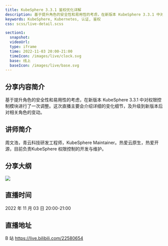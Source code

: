 ```yaml
---
title: KubeSphere 3.3.1 鉴权优化详解
description: 基于提升角色的安全性和易用性的考虑，在新版本 KubeSphere 3.3.1 中对权限控制模块进行了一次调整。
keywords: KubeSphere, Kubernetes, 认证, 鉴权
css: scss/live-detail.scss

section1:
  snapshot: 
  videoUrl: 
  type: iframe
  time: 2022-11-03 20:00-21:00
  timeIcon: /images/live/clock.svg
  base: 线上
  baseIcon: /images/live/base.svg
---
```

## 分享内容简介

基于提升角色的安全性和易用性的考虑，在新版本 KubeSphere 3.3.1 中对权限控制模块进行了一次调整。这次直播主要会介绍详细的变化细节，及升级到新版本后对相关角色的变动。

## 讲师简介

周文浩，青云科技研发工程师，KubeSphere Maintainer。热爱云原生，热爱开源，目前负责KubeSphere 权限控制的开发与维护。

## 分享大纲

![](https://pek3b.qingstor.com/kubesphere-community/images/authorization1103-live.png)

## 直播时间

2022 年 11 月 03 日 20:00-21:00

## 直播地址

B 站  https://live.bilibili.com/22580654
